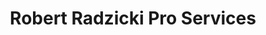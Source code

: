 ---
title: "Robert Radzicki Pro Services"
url: /scranton/robert-radzicki-pro-services/
shop: Autowerkstatt
---